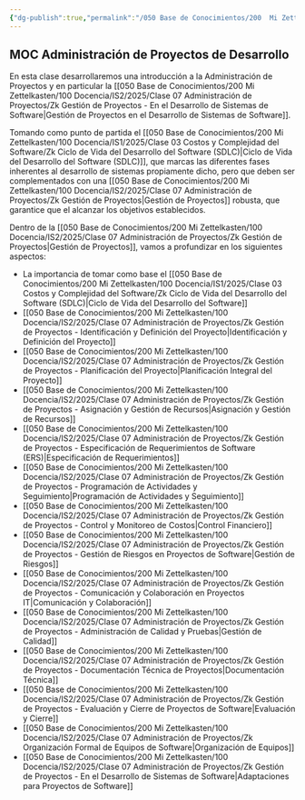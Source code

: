 ```yaml
---
{"dg-publish":true,"permalink":"/050 Base de Conocimientos/200  Mi Zettelkasten/100 Docencia/IS2/2025/Clase 07 Administración de Proyectos/Zk !MOC Administración de Proyectos de Desarrollo de Software/","tags":["#definir"]}
---
```


## MOC Administración de Proyectos de Desarrollo

En esta clase desarrollaremos una introducción a la Administración de Proyectos y en particular la [[050 Base de Conocimientos/200  Mi Zettelkasten/100 Docencia/IS2/2025/Clase 07 Administración de Proyectos/Zk Gestión de Proyectos - En el Desarrollo de Sistemas de Software\|Gestión de Proyectos en el Desarrollo de Sistemas de Software]].

Tomando como punto de partida el [[050 Base de Conocimientos/200  Mi Zettelkasten/100 Docencia/IS1/2025/Clase 03 Costos y Complejidad del Software/Zk Ciclo de Vida del Desarrollo del Software (SDLC)\|Ciclo de Vida del Desarrollo del Software (SDLC)]], que marcas las diferentes fases inherentes al desarrollo de sistemas propiamente dicho, pero que deben ser complementados con una [[050 Base de Conocimientos/200  Mi Zettelkasten/100 Docencia/IS2/2025/Clase 07 Administración de Proyectos/Zk Gestión de Proyectos\|Gestión de Proyectos]] robusta, que garantice que el alcanzar los objetivos establecidos.

Dentro de la [[050 Base de Conocimientos/200  Mi Zettelkasten/100 Docencia/IS2/2025/Clase 07 Administración de Proyectos/Zk Gestión de Proyectos\|Gestión de Proyectos]], vamos a profundizar en los siguientes aspectos:

- La importancia de tomar como base el [[050 Base de Conocimientos/200  Mi Zettelkasten/100 Docencia/IS1/2025/Clase 03 Costos y Complejidad del Software/Zk Ciclo de Vida del Desarrollo del Software (SDLC)\|Ciclo de Vida del Desarrollo del Software]]
- [[050 Base de Conocimientos/200  Mi Zettelkasten/100 Docencia/IS2/2025/Clase 07 Administración de Proyectos/Zk Gestión de Proyectos - Identificación y Definición del Proyecto\|Identificación y Definición del Proyecto]]
- [[050 Base de Conocimientos/200  Mi Zettelkasten/100 Docencia/IS2/2025/Clase 07 Administración de Proyectos/Zk Gestión de Proyectos - Planificación del Proyecto\|Planificación Integral del Proyecto]]
- [[050 Base de Conocimientos/200  Mi Zettelkasten/100 Docencia/IS2/2025/Clase 07 Administración de Proyectos/Zk Gestión de Proyectos - Asignación y Gestión de Recursos\|Asignación y Gestión de Recursos]]
- [[050 Base de Conocimientos/200  Mi Zettelkasten/100 Docencia/IS2/2025/Clase 07 Administración de Proyectos/Zk Gestión de Proyectos - Especificación de Requerimientos de Software (ERS)\|Especificación de Requerimientos]]
- [[050 Base de Conocimientos/200  Mi Zettelkasten/100 Docencia/IS2/2025/Clase 07 Administración de Proyectos/Zk Gestión de Proyectos - Programación de Actividades y Seguimiento\|Programación de Actividades y Seguimiento]]
- [[050 Base de Conocimientos/200  Mi Zettelkasten/100 Docencia/IS2/2025/Clase 07 Administración de Proyectos/Zk Gestión de Proyectos - Control y Monitoreo de Costos\|Control Financiero]]
- [[050 Base de Conocimientos/200  Mi Zettelkasten/100 Docencia/IS2/2025/Clase 07 Administración de Proyectos/Zk Gestión de Proyectos - Gestión de Riesgos en Proyectos de Software\|Gestión de Riesgos]]
- [[050 Base de Conocimientos/200  Mi Zettelkasten/100 Docencia/IS2/2025/Clase 07 Administración de Proyectos/Zk Gestión de Proyectos - Comunicación y Colaboración en Proyectos IT\|Comunicación y Colaboración]]
- [[050 Base de Conocimientos/200  Mi Zettelkasten/100 Docencia/IS2/2025/Clase 07 Administración de Proyectos/Zk Gestión de Proyectos - Administración de Calidad y Pruebas\|Gestión de Calidad]]
- [[050 Base de Conocimientos/200  Mi Zettelkasten/100 Docencia/IS2/2025/Clase 07 Administración de Proyectos/Zk Gestión de Proyectos - Documentación Técnica de Proyectos\|Documentación Técnica]]
- [[050 Base de Conocimientos/200  Mi Zettelkasten/100 Docencia/IS2/2025/Clase 07 Administración de Proyectos/Zk Gestión de Proyectos - Evaluación y Cierre de Proyectos de Software\|Evaluación y Cierre]]
- [[050 Base de Conocimientos/200  Mi Zettelkasten/100 Docencia/IS2/2025/Clase 07 Administración de Proyectos/Zk Organización Formal de Equipos de Software\|Organización de Equipos]]
- [[050 Base de Conocimientos/200  Mi Zettelkasten/100 Docencia/IS2/2025/Clase 07 Administración de Proyectos/Zk Gestión de Proyectos - En el Desarrollo de Sistemas de Software\|Adaptaciones para Proyectos de Software]]
